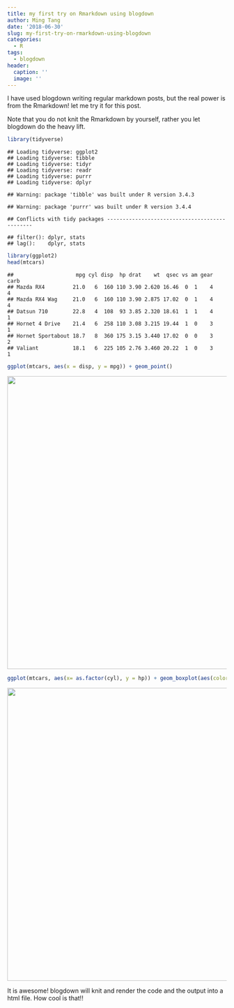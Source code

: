 ```yaml
---
title: my first try on Rmarkdown using blogdown
author: Ming Tang
date: '2018-06-30'
slug: my-first-try-on-rmarkdown-using-blogdown
categories:
  - R
tags:
  - blogdown
header:
  caption: ''
  image: ''
---
```


I have used blogdown writing regular markdown posts, but the real power is from the Rmarkdown! let me try it for this post.

Note that you do not knit the Rmarkdown by yourself, rather you let blogdown do the heavy lift.


```r
library(tidyverse)
```

```
## Loading tidyverse: ggplot2
## Loading tidyverse: tibble
## Loading tidyverse: tidyr
## Loading tidyverse: readr
## Loading tidyverse: purrr
## Loading tidyverse: dplyr
```

```
## Warning: package 'tibble' was built under R version 3.4.3
```

```
## Warning: package 'purrr' was built under R version 3.4.4
```

```
## Conflicts with tidy packages ----------------------------------------------
```

```
## filter(): dplyr, stats
## lag():    dplyr, stats
```

```r
library(ggplot2)
head(mtcars)
```

```
##                    mpg cyl disp  hp drat    wt  qsec vs am gear carb
## Mazda RX4         21.0   6  160 110 3.90 2.620 16.46  0  1    4    4
## Mazda RX4 Wag     21.0   6  160 110 3.90 2.875 17.02  0  1    4    4
## Datsun 710        22.8   4  108  93 3.85 2.320 18.61  1  1    4    1
## Hornet 4 Drive    21.4   6  258 110 3.08 3.215 19.44  1  0    3    1
## Hornet Sportabout 18.7   8  360 175 3.15 3.440 17.02  0  0    3    2
## Valiant           18.1   6  225 105 2.76 3.460 20.22  1  0    3    1
```


```r
ggplot(mtcars, aes(x = disp, y = mpg)) + geom_point()
```

<img src="/post/2018-06-30-my-first-try-on-rmarkdown-using-blogdown_files/figure-html/unnamed-chunk-2-1.png" width="672" />

```r
ggplot(mtcars, aes(x= as.factor(cyl), y = hp)) + geom_boxplot(aes(color = as.factor(cyl))) + geom_jitter()
```

<img src="/post/2018-06-30-my-first-try-on-rmarkdown-using-blogdown_files/figure-html/unnamed-chunk-2-2.png" width="672" />

It is awesome! blogdown will knit and render the code and the output into a html file. How cool is that!!
